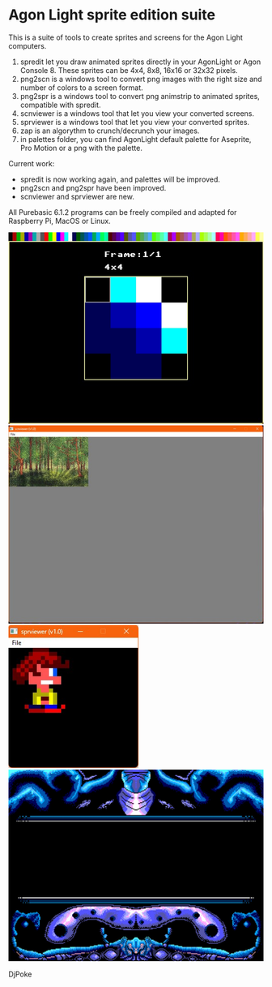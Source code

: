 # Agon Light sprite edition suite

This is a suite of tools to create sprites and screens for the Agon Light computers.

1) spredit let you draw animated sprites directly in your AgonLight or Agon Console 8. These sprites can be 4x4, 8x8, 16x16 or 32x32 pixels.
2) png2scn is a windows tool to convert png images with the right size and number of colors to a screen format.
3) png2spr is a windows tool to convert png animstrip to animated sprites, compatible with spredit.
4) scnviewer is a windows tool that let you view your converted screens.
5) sprviewer is a windows tool that let you view your converted sprites.
6) zap is an algorythm to crunch/decrunch your images.
7) in palettes folder, you can find AgonLight default palette for Aseprite, Pro Motion or a png with the palette.


Current work:
* spredit is now working again, and palettes will be improved.
* png2scn and png2spr have been improved.
* scnviewer and sprviewer are new.

All Purebasic 6.1.2 programs can be freely compiled and adapted for Raspberry Pi, MacOS or Linux.

![screenshot1](spredit/screenshot1.jpg)
![screenshot2](scnviewer/screenshot2.jpg)
![screenshot3](sprviewer/screenshot3.jpg)
![screenshot4](uncrunch/screenshot4.jpg)


DjPoke
